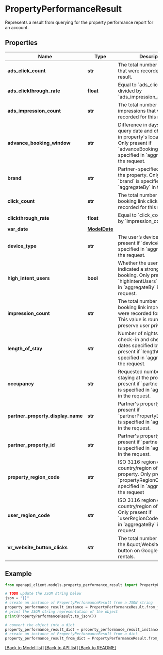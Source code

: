 # PropertyPerformanceResult

Represents a result from querying for the property performance report for an account.

## Properties

Name | Type | Description | Notes
------------ | ------------- | ------------- | -------------
**ads_click_count** | **str** | The total number of ad clicks that were recorded for this result. | [optional] 
**ads_clickthrough_rate** | **float** | Equal to &#x60;ads_click_count&#x60; divided by &#x60;ads_impression_count&#x60;. | [optional] 
**ads_impression_count** | **str** | The total number of ad impressions that were recorded for this result. | [optional] 
**advance_booking_window** | **str** | Difference in days between query date and check-in date in property&#39;s local timezone. Only present if &#x60;advanceBookingWindow&#x60; is specified in &#x60;aggregateBy&#x60; in the request. | [optional] 
**brand** | **str** | Partner-specified brand for the property. Only present if &#x60;brand&#x60; is specified in &#x60;aggregateBy&#x60; in the request. | [optional] 
**click_count** | **str** | The total number of free booking link clicks that were recorded for this result. | [optional] 
**clickthrough_rate** | **float** | Equal to &#x60;click_count&#x60; divided by &#x60;impression_count&#x60;. | [optional] 
**var_date** | [**ModelDate**](ModelDate.md) |  | [optional] 
**device_type** | **str** | The user’s device type. Only present if &#x60;deviceType&#x60; is specified in &#x60;aggregateBy&#x60; in the request. | [optional] 
**high_intent_users** | **bool** | Whether the user’s query indicated a strong interest in booking. Only present if &#x60;highIntentUsers&#x60; is specified in &#x60;aggregateBy&#x60; in the request. | [optional] 
**impression_count** | **str** | The total number of free booking link impressions that were recorded for this result. This value is rounded to preserve user privacy. | [optional] 
**length_of_stay** | **str** | Number of nights between check-in and check-out dates specified by user. Only present if &#x60;lengthOfStay&#x60; is specified in &#x60;aggregateBy&#x60; in the request. | [optional] 
**occupancy** | **str** | Requested number of people staying at the property. Only present if &#x60;partnerPropertyId&#x60; is specified in &#x60;aggregateBy&#x60; in the request. | [optional] 
**partner_property_display_name** | **str** | Partner&#39;s property name. Only present if &#x60;partnerPropertyDisplayName&#x60; is specified in &#x60;aggregateBy&#x60; in the request. | [optional] 
**partner_property_id** | **str** | Partner&#39;s property ID. Only present if &#x60;partnerPropertyId&#x60; is specified in &#x60;aggregateBy&#x60; in the request. | [optional] 
**property_region_code** | **str** | ISO 3116 region code of the country/region of the property. Only present if &#x60;propertyRegionCode&#x60; is specified in &#x60;aggregateBy&#x60; in the request | [optional] 
**user_region_code** | **str** | ISO 3116 region code of the country/region of the user. Only present if &#x60;userRegionCode&#x60; is specified in &#x60;aggregateBy&#x60; in the request | [optional] 
**vr_website_button_clicks** | **str** | The total number of clicks on the \&quot;Website\&quot; button on Google for vacation rentals. | [optional] 

## Example

```python
from openapi_client.models.property_performance_result import PropertyPerformanceResult

# TODO update the JSON string below
json = "{}"
# create an instance of PropertyPerformanceResult from a JSON string
property_performance_result_instance = PropertyPerformanceResult.from_json(json)
# print the JSON string representation of the object
print(PropertyPerformanceResult.to_json())

# convert the object into a dict
property_performance_result_dict = property_performance_result_instance.to_dict()
# create an instance of PropertyPerformanceResult from a dict
property_performance_result_from_dict = PropertyPerformanceResult.from_dict(property_performance_result_dict)
```
[[Back to Model list]](../README.md#documentation-for-models) [[Back to API list]](../README.md#documentation-for-api-endpoints) [[Back to README]](../README.md)


